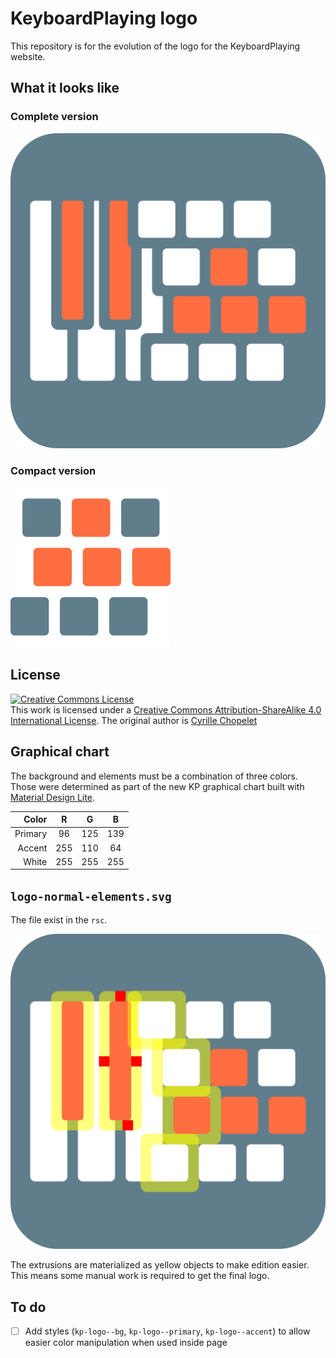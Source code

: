 # KeyboardPlaying logo

This repository is for the evolution of the logo for the KeyboardPlaying website.

## What it looks like

### Complete version

![logo](logo-normal.svg)

### Compact version

![compact logo](logo-small.svg)

## License

[![Creative Commons License](https://i.creativecommons.org/l/by-sa/4.0/88x31.png)][cc-by-sa-4.0]  
This work is licensed under a [Creative Commons Attribution-ShareAlike 4.0 International License][cc-by-sa-4.0]. The original author is [Cyrille Chopelet](http://cychop.github.io)

[cc-by-sa-4.0]: http://creativecommons.org/licenses/by-sa/4.0/

## Graphical chart

The background and elements must be a combination of three colors. Those were determined as part of the new KP graphical chart built with [Material Design Lite](http://www.getmdl.io/customize/index.html).

|   Color |  R  |  G  |  B  |
| ------: | :-: | :-: | :-: |
| Primary |  96 | 125 | 139 |
|  Accent | 255 | 110 |  64 |
|   White | 255 | 255 | 255 |

## `logo-normal-elements.svg`

The file exist in the `rsc`.

![logo elements](rsc/logo-normal-elements.svg)

The extrusions are materialized as yellow objects to make edition easier. This means some manual work is required to get the final logo.

## To do

* [ ] Add styles (`kp-logo--bg`, `kp-logo--primary`, `kp-logo--accent`) to allow easier color manipulation when used inside page
